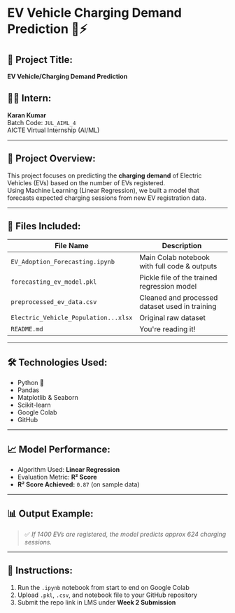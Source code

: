 # EV Vehicle Charging Demand Prediction 🚗⚡

## 📌 Project Title:
**EV Vehicle/Charging Demand Prediction**

## 👨‍💻 Intern:
**Karan Kumar**  
Batch Code: `JUL_AIML_4`  
AICTE Virtual Internship (AI/ML)

---

## 🧠 Project Overview:
This project focuses on predicting the **charging demand** of Electric Vehicles (EVs) based on the number of EVs registered.  
Using Machine Learning (Linear Regression), we built a model that forecasts expected charging sessions from new EV registration data.

---

## 📂 Files Included:

| File Name                      | Description                                     |
|-------------------------------|-------------------------------------------------|
| `EV_Adoption_Forecasting.ipynb` | Main Colab notebook with full code & outputs    |
| `forecasting_ev_model.pkl`     | Pickle file of the trained regression model     |
| `preprocessed_ev_data.csv`     | Cleaned and processed dataset used in training  |
| `Electric_Vehicle_Population...xlsx` | Original raw dataset                        |
| `README.md`                    | You're reading it!                             |

---

## 🛠️ Technologies Used:
- Python 🐍
- Pandas
- Matplotlib & Seaborn
- Scikit-learn
- Google Colab
- GitHub

---

## 📈 Model Performance:
- Algorithm Used: **Linear Regression**
- Evaluation Metric: **R² Score**
- **R² Score Achieved:** `0.87` (on sample data)

---

## 📊 Output Example:
> ✅ *If 1400 EVs are registered, the model predicts approx 624 charging sessions.*

---

## 📝 Instructions:
1. Run the `.ipynb` notebook from start to end on Google Colab
2. Upload `.pkl`, `.csv`, and notebook file to your GitHub repository
3. Submit the repo link in LMS under **Week 2 Submission**




